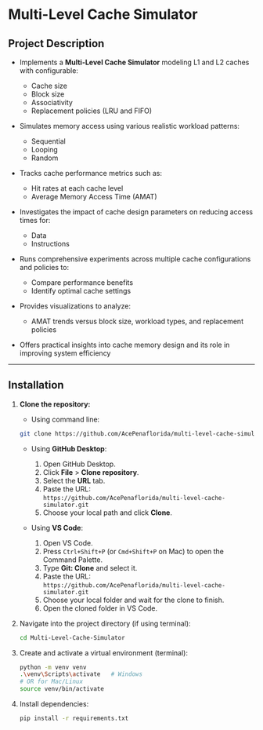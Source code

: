 # Multi-Level Cache Simulator

## Project Description

- Implements a **Multi-Level Cache Simulator** modeling L1 and L2 caches with configurable:
  - Cache size
  - Block size
  - Associativity
  - Replacement policies (LRU and FIFO)
  
- Simulates memory access using various realistic workload patterns:
  - Sequential
  - Looping
  - Random

- Tracks cache performance metrics such as:
  - Hit rates at each cache level
  - Average Memory Access Time (AMAT)

- Investigates the impact of cache design parameters on reducing access times for:
  - Data
  - Instructions

- Runs comprehensive experiments across multiple cache configurations and policies to:
  - Compare performance benefits
  - Identify optimal cache settings

- Provides visualizations to analyze:
  - AMAT trends versus block size, workload types, and replacement policies

- Offers practical insights into cache memory design and its role in improving system efficiency

---
## Installation

1. **Clone the repository:**

   - Using command line:
    ```bash
    git clone https://github.com/AcePenaflorida/multi-level-cache-simulator.git
    ```

   - Using **GitHub Desktop**:
     1. Open GitHub Desktop.
     2. Click **File** > **Clone repository**.
     3. Select the **URL** tab.
     4. Paste the URL:  
        `https://github.com/AcePenaflorida/multi-level-cache-simulator.git`
     5. Choose your local path and click **Clone**.

   - Using **VS Code**:
     1. Open VS Code.
     2. Press `Ctrl+Shift+P` (or `Cmd+Shift+P` on Mac) to open the Command Palette.
     3. Type **Git: Clone** and select it.
     4. Paste the URL:  
        `https://github.com/AcePenaflorida/multi-level-cache-simulator.git`
     5. Choose your local folder and wait for the clone to finish.
     6. Open the cloned folder in VS Code.

2. Navigate into the project directory (if using terminal):
    ```bash
    cd Multi-Level-Cache-Simulator
    ```

3. Create and activate a virtual environment (terminal):
    ```bash
    python -m venv venv
    .\venv\Scripts\activate   # Windows
    # OR for Mac/Linux
    source venv/bin/activate
    ```

4. Install dependencies:
    ```bash
    pip install -r requirements.txt
    ```
